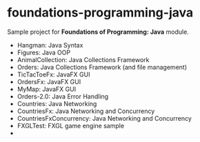 # foundations-programming-java
Sample project for **Foundations of Programming: Java** module.

- Hangman: Java Syntax
- Figures: Java OOP
- AnimalCollection: Java Collections Framework
- Orders: Java Collections Framework (and file management)
- TicTacToeFx: JavaFX GUI
- OrdersFx: JavaFX GUI
- MyMap: JavaFX GUI
- Orders-2.0: Java Error Handling
- Countries: Java Networking
- CountriesFx: Java Networking and Concurrency
- CountriesFxConcurrency: Java Networking and Concurrency
- FXGLTest: FXGL game engine sample
- 
